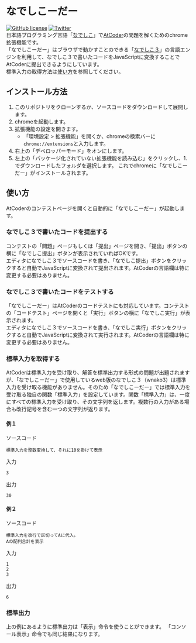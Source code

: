 # なでしこーだー
[![GitHub license](https://img.shields.io/github/license/axt-one/nadesicoder)](https://github.com/axt-one/nadesicoder/blob/master/LICENSE) [![Twitter](https://img.shields.io/twitter/url?style=social&url=https%3A%2F%2Fgithub.com%2Faxt-one%2Fnadesicoder)](https://twitter.com/intent/tweet?text=Wow:&url=https%3A%2F%2Fgithub.com%2Faxt-one%2Fnadesicoder)  
日本語プログラミング言語「[なでしこ](https://nadesi.com/top/)」で[AtCoder](https://atcoder.jp/)の問題を解くためのchrome拡張機能です。  
「なでしこーだー」はブラウザで動かすことのできる「[なでしこ３](https://nadesi.com/doc3/)」の言語エンジンを利用して、なでしこ３で書いたコードをJavaScriptに変換することでAtCoderに提出できるようにしています。  
標準入力の取得方法は[使い方](#使い方)を参照してください。

## インストール方法
1. このリポジトリをクローンするか、ソースコードをダウンロードして展開します。
2. chromeを起動します。
3. 拡張機能の設定を開きます。
   - 「環境設定 > 拡張機能」を開くか、chromeの検索バーに`chrome://extensions`と入力します。
4. 右上の「デベロッパーモード」をオンにします。
5. 左上の「パッケージ化されていない拡張機能を読み込む」をクリックし、1.でダウンロードしたフォルダを選択します。
これでchromeに「なでしこーだー」がインストールされます。

## 使い方
AtCoderのコンテストページを開くと自動的に「なでしこーだー」が起動します。
### なでしこ３で書いたコードを提出する
コンテストの「問題」ページもしくは「提出」ページを開き、「提出」ボタンの横に「なでしこ提出」ボタンが表示されていればOKです。  
エディタになでしこ３でソースコードを書き、「なでしこ提出」ボタンをクリックすると自動でJavaScriptに変換されて提出されます。AtCoderの言語欄は特に変更する必要はありません。


### なでしこ３で書いたコードをテストする
「なでしこーだー」はAtCoderのコードテストにも対応しています。コンテストの「コードテスト」ページを開くと「実行」ボタンの横に「なでしこ実行」が表示されます。  
エディタになでしこ３でソースコードを書き、「なでしこ実行」ボタンをクリックすると自動でJavaScriptに変換されて実行されます。AtCoderの言語欄は特に変更する必要はありません。


### 標準入力を取得する
AtCoderは標準入力を受け取り、解答を標準出力する形式の問題が出題されますが、「なでしこーだー」で使用しているweb版のなでしこ３（wnako3）は標準入力を受け取る機能がありません。そのため「なでしこーだー」では標準入力を受け取る独自の関数「標準入力」を設定しています。関数「標準入力」は、一度にすべての標準入力を受け取り、その文字列を返します。複数行の入力がある場合も改行記号を含む一つの文字列が返ります。

#### 例１

ソースコード
```なでしこ３
標準入力を整数変換して、それに10を掛けて表示
```
入力
```
3
```
出力
```
30
```

#### 例２

ソースコード
```なでしこ３
標準入力を改行で区切ってAに代入。
Aの配列合計を表示
```
入力
```
1
2
3
```
出力
```
6
```

### 標準出力
上の例にあるように標準出力は「表示」命令を使うことができます。
「コンソール表示」命令でも同じ結果になります。
